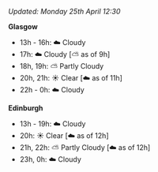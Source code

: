 *Updated: Monday 25th April 12:30*

**Glasgow**

* 13h - 16h: :cloud: Cloudy
* 17h: :cloud: Cloudy [:partly_sunny: as of 9h]
* 18h, 19h: :partly_sunny: Partly Cloudy
* 20h, 21h: :sunny: Clear [:cloud: as of 11h]
* 22h - 0h: :cloud: Cloudy

**Edinburgh**

* 13h - 19h: :cloud: Cloudy
* 20h: :sunny: Clear [:cloud: as of 12h]
* 21h, 22h: :partly_sunny: Partly Cloudy [:cloud: as of 12h]
* 23h, 0h: :cloud: Cloudy
